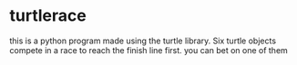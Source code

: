 # turtlerace
this is a python program made using the turtle library. Six turtle objects compete in a race to reach the finish line first. you can bet on one of them

